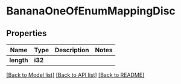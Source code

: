 # BananaOneOfEnumMappingDisc

## Properties

Name | Type | Description | Notes
------------ | ------------- | ------------- | -------------
**length** | **i32** |  | 

[[Back to Model list]](../README.md#documentation-for-models) [[Back to API list]](../README.md#documentation-for-api-endpoints) [[Back to README]](../README.md)


